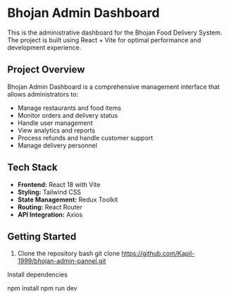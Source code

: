 # Bhojan Admin Dashboard

This is the administrative dashboard for the Bhojan Food Delivery System. The project is built using React + Vite for optimal performance and development experience.

## Project Overview

Bhojan Admin Dashboard is a comprehensive management interface that allows administrators to:
- Manage restaurants and food items
- Monitor orders and delivery status
- Handle user management
- View analytics and reports
- Process refunds and handle customer support
- Manage delivery personnel

## Tech Stack

- **Frontend:** React 18 with Vite
- **Styling:** Tailwind CSS
- **State Management:** Redux Toolkit
- **Routing:** React Router
- **API Integration:** Axios

## Getting Started

1. Clone the repository
bash
git clone https://github.com/Kapil-1999/bhojan-admin-pannel.git

Install dependencies

npm install
npm run dev